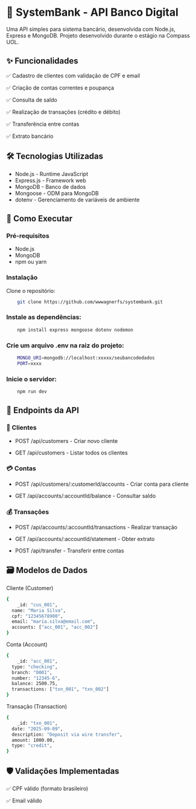 # 🏦 SystemBank - API Banco Digital
Uma API simples para sistema bancário, desenvolvida com Node.js, Express e MongoDB.
Projeto desenvolvido durante o estágio na Compass UOL.

## ✨ Funcionalidades

✅ Cadastro de clientes com validação de CPF e email

✅ Criação de contas correntes e poupança

✅ Consulta de saldo

✅ Realização de transações (crédito e débito)

✅ Transferência entre contas

✅ Extrato bancário


## 🛠️ Tecnologias Utilizadas

- Node.js - Runtime JavaScript
- Express.js - Framework web
- MongoDB - Banco de dados
- Mongoose - ODM para MongoDB
- dotenv - Gerenciamento de variáveis de ambiente

## 🚀 Como Executar
### Pré-requisitos

- Node.js
- MongoDB
- npm ou yarn

### Instalação
Clone o repositório:

```bash
    git clone https://github.com/wwwagnerfs/systembank.git
```

### Instale as dependências:

```bash
    npm install express mongoose dotenv nodemon
```

### Crie um arquivo .env na raiz do projeto:

```bash
    MONGO_URI=mongodb://localhost:xxxxx/seubancodedados
    PORT=xxxx
```

### Inicie o servidor:

```bash
    npm run dev
```


## 📡 Endpoints da API

### 👥 Clientes

- POST /api/customers - Criar novo cliente

- GET /api/customers - Listar todos os clientes

### 💳 Contas

- POST /api/customers/:customerId/accounts - Criar conta para cliente

- GET /api/accounts/:accountId/balance - Consultar saldo

### 💰 Transações

- POST /api/accounts/:accountId/transactions - Realizar transação

- GET /api/accounts/:accountId/statement - Obter extrato

- POST /api/transfer - Transferir entre contas

## 🗃️ Modelos de Dados

Cliente (Customer)

```bash
{
    _id: "cus_001",
  name: "Maria Silva",
  cpf: "12345678900",
  email: "maria.silva@email.com",
  accounts: ["acc_001", "acc_002"]
}
```

Conta (Account)

```bash
{
    _id: "acc_001",
  type: "checking",
  branch: "0001",
  number: "12345-6",
  balance: 2500.75,
  transactions: ["txn_001", "txn_002"]
}
```

Transação (Transaction)

```bash
{
    _id: "txn_001",
  date: "2025-09-09",
  description: "Deposit via wire transfer",
  amount: 1000.00,
  type: "credit",
}
```

## 🛡️ Validações Implementadas

✅ CPF válido (formato brasileiro)

✅ Email válido



